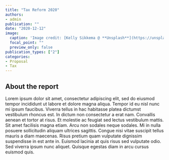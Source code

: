 ```yaml
---
title: "Tax Reform 2020"
authors:
- admin
publication: ""
date: "2020-12-12"
image:
  caption: 'Image credit: [Kelly Sikkema @ **Unsplash**](https://unsplash.com/photos/tQQ4BwN_UFs)'
  focal_point: ""
  preview_only: false
publication_types: ["2"]
categories: 
- Proposal
- Tax
---
```


## About the report
Lorem ipsum dolor sit amet, consectetur adipiscing elit, sed do eiusmod tempor incididunt ut labore et dolore magna aliqua. Tempor id eu nisl nunc mi ipsum faucibus. Viverra tellus in hac habitasse platea dictumst vestibulum rhoncus est. In dictum non consectetur a erat nam. Convallis aenean et tortor at risus. Et molestie ac feugiat sed lectus vestibulum mattis. Sit amet facilisis magna etiam. Arcu non sodales neque sodales. Mi in nulla posuere sollicitudin aliquam ultrices sagittis. Congue nisi vitae suscipit tellus mauris a diam maecenas. Risus pretium quam vulputate dignissim suspendisse in est ante in. Euismod lacinia at quis risus sed vulputate odio. Sed viverra ipsum nunc aliquet. Quisque egestas diam in arcu cursus euismod quis. 